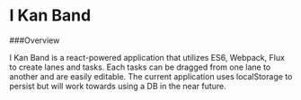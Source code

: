 I Kan Band
=======

###Overview

I Kan Band is a react-powered application that utilizes ES6, Webpack, Flux
to create lanes and tasks. Each tasks can be dragged from one lane to another
and are easily editable. The current application uses localStorage to persist
but will work towards using a DB in the near future.
